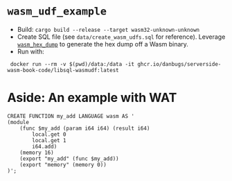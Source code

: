 # `wasm_udf_example`

- Build: `cargo build --release --target wasm32-unknown-unknown`
- Create SQL file (see `data/create_wasm_udfs.sql` for reference). Leverage [`wasm_hex_dump`](https://github.com/danbugs/wasm_hex_dump) to generate the hex dump off a Wasm binary.
- Run with:
```shell
 docker run --rm -v $(pwd)/data:/data -it ghcr.io/danbugs/serverside-wasm-book-code/libsql-wasmudf:latest 
```

# Aside: An example with WAT

```
CREATE FUNCTION my_add LANGUAGE wasm AS '
(module
    (func $my_add (param i64 i64) (result i64)
        local.get 0
        local.get 1
        i64.add)
    (memory 16)
    (export "my_add" (func $my_add))
    (export "memory" (memory 0))
)';
```